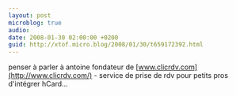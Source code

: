 ```yaml
---
layout: post
microblog: true
audio: 
date: 2008-01-30 02:00:00 +0200
guid: http://xtof.micro.blog/2008/01/30/t659172392.html
---
```

penser à parler à antoine fondateur de [www.clicrdv.com](http://www.clicrdv.com/) - service de prise de rdv pour petits pros d'intégrer hCard...
